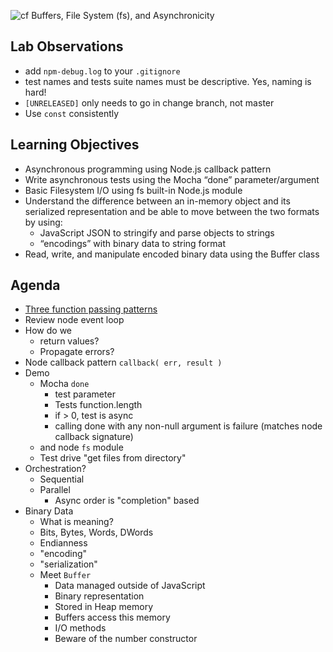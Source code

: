 ![cf](http://i.imgur.com/7v5ASc8.png) Buffers, File System (fs), and Asynchronicity

## Lab Observations
* add `npm-debug.log` to your `.gitignore`
* test names and tests suite names must be descriptive. Yes, naming is hard!
* `[UNRELEASED]` only needs to go in change branch, not master
* Use `const` consistently

## Learning Objectives

* Asynchronous programming using Node.js callback pattern
* Write asynchronous tests using the Mocha “done” parameter/argument
* Basic Filesystem I/O using fs built-in Node.js module
* Understand the difference between an in-memory object and its 
serialized representation and be able to move between the two formats by using:
	* JavaScript JSON to stringify and parse objects to strings
	* “encodings” with binary data to string format
* Read, write, and manipulate encoded binary data using the Buffer class

 

## Agenda

* [Three function passing patterns](https://github.com/martypdx/workshop-promises-fat-arrows/blob/master/async-js-patterns.md) 
* Review node event loop
* How do we
	* return values?
	* Propagate errors?
* Node callback pattern `callback( err, result )`
* Demo
	* Mocha `done`
		* test parameter
		* Tests function.length
		* if > 0, test is async
		* calling done with any non-null argument is failure (matches node callback signature)
	* and node `fs` module
	* Test drive "get files from directory"
* Orchestration?
	* Sequential
	* Parallel
		* Async order is "completion" based
* Binary Data
	* What is meaning?
	* Bits, Bytes, Words, DWords
	* Endianness
	* "encoding"
	* "serialization"
	* Meet `Buffer`
		* Data managed outside of JavaScript
		* Binary representation
		* Stored in Heap memory
		* Buffers access this memory
		* I/O methods
		* Beware of the number constructor
